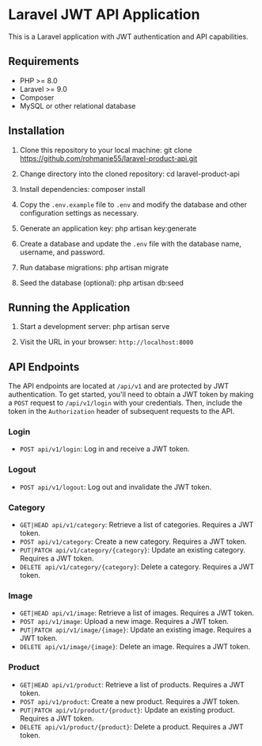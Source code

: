 # Laravel JWT API Application

This is a Laravel application with JWT authentication and API capabilities.

## Requirements

- PHP >= 8.0
- Laravel >= 9.0
- Composer
- MySQL or other relational database

## Installation

1. Clone this repository to your local machine:
git clone https://github.com/rohmanie55/laravel-product-api.git

2. Change directory into the cloned repository:
cd laravel-product-api

3. Install dependencies:
composer install

4. Copy the `.env.example` file to `.env` and modify the database and other configuration settings as necessary.

5. Generate an application key:
php artisan key:generate

6. Create a database and update the `.env` file with the database name, username, and password.

7. Run database migrations:
php artisan migrate

8. Seed the database (optional):
php artisan db:seed

## Running the Application

1. Start a development server:
php artisan serve

2. Visit the URL in your browser: `http://localhost:8000`

## API Endpoints

The API endpoints are located at `/api/v1` and are protected by JWT authentication. To get started, you'll need to obtain a JWT token by making a `POST` request to `/api/v1/login` with your credentials. Then, include the token in the `Authorization` header of subsequent requests to the API.

### Login
- `POST api/v1/login`: Log in and receive a JWT token.

### Logout
- `POST api/v1/logout`: Log out and invalidate the JWT token.

### Category
- `GET|HEAD api/v1/category`: Retrieve a list of categories. Requires a JWT token.
- `POST api/v1/category`: Create a new category. Requires a JWT token.
- `PUT|PATCH api/v1/category/{category}`: Update an existing category. Requires a JWT token.
- `DELETE api/v1/category/{category}`: Delete a category. Requires a JWT token.

### Image
- `GET|HEAD api/v1/image`: Retrieve a list of images. Requires a JWT token.
- `POST api/v1/image`: Upload a new image. Requires a JWT token.
- `PUT|PATCH api/v1/image/{image}`: Update an existing image. Requires a JWT token.
- `DELETE api/v1/image/{image}`: Delete an image. Requires a JWT token.

### Product
- `GET|HEAD api/v1/product`: Retrieve a list of products. Requires a JWT token.
- `POST api/v1/product`: Create a new product. Requires a JWT token.
- `PUT|PATCH api/v1/product/{product}`: Update an existing product. Requires a JWT token.
- `DELETE api/v1/product/{product}`: Delete a product. Requires a JWT token.
